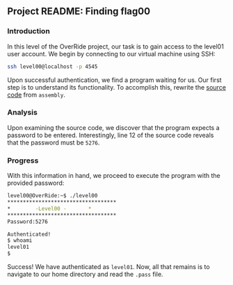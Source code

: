 ## Project README: Finding flag00

### Introduction
In this level of the OverRide project, our task is to gain access to the level01 user account. We begin by connecting to our virtual machine using SSH:

```sh
ssh level00@localhost -p 4545
```

Upon successful authentication, we find a program waiting for us. Our first step is to understand its functionality. To accomplish this, rewrite the [source code](./source) from `assembly`.

### Analysis

Upon examining the source code, we discover that the program expects a password to be entered. Interestingly, line 12 of the source code reveals that the password must be `5276`.

### Progress

With this information in hand, we proceed to execute the program with the provided password:

```sh
level00@OverRide:~$ ./level00 
***********************************
* 	     -Level00 -		  *
***********************************
Password:5276

Authenticated!
$ whoami
level01
$ 
```
Success! We have authenticated as `level01`. Now, all that remains is to navigate to our home directory and read the `.pass` file.